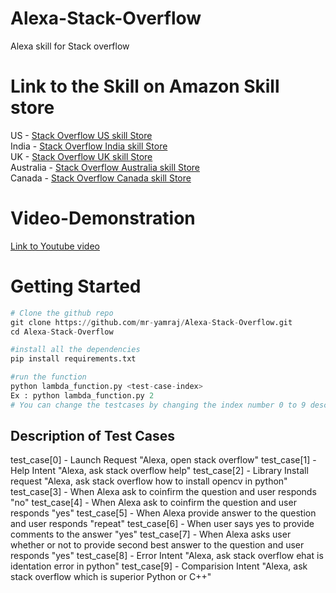 # Alexa-Stack-Overflow
Alexa skill for Stack overflow

# Link to the Skill on Amazon Skill store

US - [Stack Overflow US skill Store](https://www.amazon.com/dp/B07HGW33GQ/ref=sr_1_2?s=digital-skills&ie=UTF8&qid=1537339798&sr=1-2&keywords=stack+overflow)<br />
India - [Stack Overflow India skill Store](https://www.amazon.in/s/ref=sr_nr_n_0?fst=as%3Aoff&rh=n%3A11928183031%2Cn%3A12113608031%2Ck%3Astack+overflow&keywords=stack+overflow&ie=UTF8&qid=1537338810&rnid=11928185031)<br />
UK - [Stack Overflow UK skill Store](https://www.amazon.co.uk/Yash-Stack-Overflow/dp/B07HGW33GQ/ref=sr_1_2?ie=UTF8&qid=1537683988&sr=8-2&keywords=stack+overflow)<br />
Australia - [Stack Overflow Australia skill Store](https://www.amazon.com.au/Yash-Stack-Overflow/dp/B07HGW33GQ/ref=sr_1_1?ie=UTF8&qid=1537684024&sr=8-1&keywords=stack+overflow)<br />
Canada - [Stack Overflow Canada skill Store](https://www.amazon.ca/Yash-Stack-Overflow/dp/B07HGW33GQ/ref=sr_1_1?ie=UTF8&qid=1537684055&sr=8-1&keywords=stack+overflow)

# Video-Demonstration
[Link to Youtube video](https://youtu.be/tuy70RlCJXg) 

# Getting Started
```python
# Clone the github repo
git clone https://github.com/mr-yamraj/Alexa-Stack-Overflow.git
cd Alexa-Stack-Overflow

#install all the dependencies
pip install requirements.txt

#run the function
python lambda_function.py <test-case-index>
Ex : python lambda_function.py 2 
# You can change the testcases by changing the index number 0 to 9 description of all the test cases is provided below
```

## Description of Test Cases

test_case[0] - Launch Request "Alexa, open stack overflow"
test_case[1] - Help Intent "Alexa, ask stack overflow help"
test_case[2] - Library Install request "Alexa, ask stack overflow how to install opencv in python"
test_case[3] - When Alexa ask to coinfirm the question and user responds "no"
test_case[4] - When Alexa ask to coinfirm the question and user responds "yes"
test_case[5] - When Alexa provide answer to the question and user responds "repeat"
test_case[6] - When user says yes to provide comments to the answer "yes"
test_case[7] - When Alexa asks user whether or not to provide second best answer to the question and user responds "yes"
test_case[8] - Error Intent "Alexa, ask stack overflow ehat is identation error in python"
test_case[9] - Comparision Intent "Alexa, ask stack overflow which is superior Python or C++"